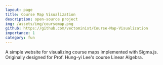 ```yaml
---
layout: page
title: Course Map Visualization
description: open-source project
img: /assets/img/coursemap.png
github: https://github.com/vectominist/Course-Map-Visualization
importance: 1
category: fun
---
```


A simple website for visualizing course maps implemented with Sigma.js.
Originally designed for Prof. Hung-yi Lee's course Linear Algebra.

<!-- [ <a href="https://github.com/vectominist/Course-Map-Visualization" target="_blank" rel="noopener">code</a> ] -->
